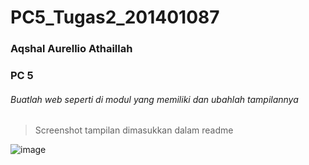 # PC5_Tugas2_201401087
### Aqshal Aurellio Athaillah
### PC 5


###### Buatlah web seperti di modul yang memiliki dan ubahlah tampilannya 
> Screenshot tampilan dimasukkan dalam readme

![image](https://user-images.githubusercontent.com/70426242/196036992-61a63306-672f-4b3e-9ca3-3bf48dd4ca8a.png)
